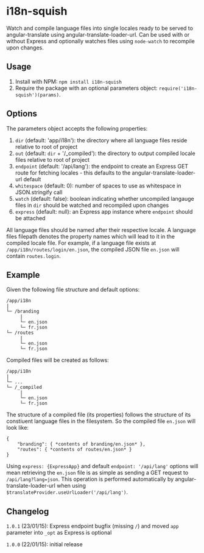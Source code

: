 # i18n-squish

Watch and compile language files into single locales ready to be served to angular-translate using angular-translate-loader-url. Can be used with or without Express and optionally watches files using `node-watch` to recompile upon changes.

## Usage

1. Install with NPM: `npm install i18n-squish`
2. Require the package with an optional parameters object: `require('i18n-squish')(params)`.

## Options

The parameters object accepts the following properties:

1. `dir` (default: 'app/i18n'): the directory where all language files reside relative to root of project
2. `out` (default: `dir` + '/_compiled'): the directory to output compiled locale files relative to root of project
3. `endpoint` (default: '/api/lang'): the endpoint to create an Express GET route for fetching locales - this defaults to the angular-translate-loader-url default
4. `whitespace` (default: 0): number of spaces to use as whitespace in JSON.stringify call
5. `watch` (default: false): boolean indicating whether uncompiled langauge files in `dir` should be watched and recompiled upon changes
6. `express` (default: null): an Express app instance where `endpoint` should be attached

All language files should be named after their respective locale.
A language files filepath denotes the property names which will lead to it in the compiled locale file. For example, if a language file exists at `/app/i18n/routes/login/en.json`, the compiled JSON file `en.json` will contain `routes.login`.

## Example

Given the following file structure and default options:

    /app/i18n
    |
    └─ /branding
         |
         └─ en.json
         └─ fr.json
    └─ /routes
         |
         └─ en.json
         └─ fr.json
    
Compiled files will be created as follows:

    /app/i18n
    |
    └─ ... 
    └─ /_compiled
         |
         └─ en.json
         └─ fr.json
         
The structure of a compiled file (its properties) follows the structure of its constiuent language files in the filesystem. So the compiled file `en.json` will look like:

    {
        "branding": { *contents of branding/en.json* },
        "routes": { *contents of routes/en.json* }
    }

Using `express: {ExpressApp}` and default `endpoint: '/api/lang'` options will mean retrieving the `en.json` file is as simple as sending a GET request to `/api/lang?lang=json`. This operation is performed automatically by angular-translate-loader-url when using `$translateProvider.useUrlLoader('/api/lang')`.

## Changelog

`1.0.1` (23/01/15): Express endpoint bugfix (missing `/`) and moved `app` parameter into `_opt` as Express is optional

`1.0.0` (22/01/15): initial release
